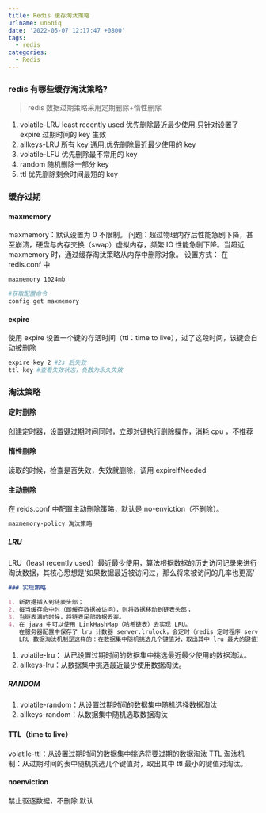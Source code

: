```yaml
---
title: Redis 缓存淘汰策略
urlname: un6niq
date: '2022-05-07 12:17:47 +0800'
tags:
  - redis
categories:
  - Redis
---
```


### redis 有哪些缓存淘汰策略?

> redis 数据过期策略采用定期删除+惰性删除

1. volatile-LRU least recently used 优先删除最近最少使用,只针对设置了 expire 过期时间的 key 生效
2. allkeys-LRU 所有 key 通用,优先删除最近最少使用的 key
3. volatile-LFU 优先删除最不常用的 key
4. random 随机删除一部分 key
5. ttl 优先删除剩余时间最短的 key

### 缓存过期

#### maxmemory

maxmemory：默认设置为 0 不限制。
问题：超过物理内存后性能急剧下降，甚至崩溃，硬盘与内存交换（swap）虚拟内存，频繁 IO 性能急剧下降。当趋近 maxmemory 时，通过缓存淘汰策略从内存中删除对象。
设置方式：
在 redis.conf 中

```bash
maxmemory 1024mb

#获取配置命令
config get maxmemory
```

#### expire

使用 expire 设置一个键的存活时间（ttl：time to live），过了这段时间，该键会自动被删除

```bash
expire key 2 #2s 后失效
ttl key #查看失效状态，负数为永久失效
```

### 淘汰策略

#### 定时删除

创建定时器，设置键过期时间同时，立即对键执行删除操作，消耗 cpu ，不推荐

#### 惰性删除

读取的时候，检查是否失效，失效就删除，调用 expireIfNeeded

#### 主动删除

在 reids.conf 中配置主动删除策略，默认是 no-enviction（不删除）。

```bash
maxmemory-policy 淘汰策略
```

##### LRU

LRU（least recently used）最近最少使用，算法根据数据的历史访问记录来进行淘汰数据，其核心思想是‘如果数据最近被访问过，那么将来被访问的几率也更高’

```markdown
### 实现策略

1. 新数据插入到链表头部；
2. 每当缓存命中时（即缓存数据被访问），则将数据移动到链表头部；
3. 当链表满的时候，将链表尾部数据丢弃。
4. 在 java 中可以使用 LinkHashMap（哈希链表）去实现 LRU。
   在服务器配置中保存了 lru 计数器 server.lrulock，会定时（redis 定时程序 serverCorn()）更新，server.lrulock 的值是根据 server.unixtime 计算出来的。另外，从 struct redisObject 中可以发现，每一个 redis 对象都会设置相应的 lru。可以想象的是，每一次访问数据的时候，会更新 redisObject.lru。
   LRU 数据淘汰机制是这样的：在数据集中随机挑选几个键值对，取出其中 lru 最大的键值对淘汰。不可能遍历 key 用当前时间-最近访问 越大 说明 访问间隔时间越长
```

1. volatile-lru： 从已设置过期时间的数据集中挑选最近最少使用的数据淘汰。
2. allkeys-lru：从数据集中挑选最近最少使用数据淘汰。

##### RANDOM

1. volatile-random：从设置过期时间的数据集中随机选择数据淘汰
2. allkeys-random：从数据集中随机选取数据淘汰

#### TTL（time to live）

volatile-ttl：从设置过期时间的数据集中挑选将要过期的数据淘汰
TTL 淘汰机制：从过期时间的表中随机挑选几个键值对，取出其中 ttl 最小的键值对淘汰。

#### noenviction

禁止驱逐数据，不删除 默认

